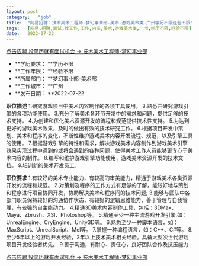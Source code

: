 ```yaml
---
layout:	post
category:	"job"
title:	"网易招聘：技术美术工程师-梦幻事业部-美术-游戏美术类-广州学历不限经验不限"
tags:	[网易,招聘,面试,找工作,工作,内推,美术,游戏美术类,广州,学历不限,经验不限]
date:	2022-07-22
---
```


[点击应聘 投简历就有面试机会 -> 技术美术工程师-梦幻事业部](http://mobile.bole.netease.com/bole/boleDetail?id=22268&employeeId=346f03c3cda5f04c&key=all)



- **学历要求： **学历不限
- **工作年限： **经验不限
- **所属部门： **梦幻事业部-美术部
- **工作城市： **广州
- **发布日期： **2022-07-22



**职位描述**
1.研究游戏项目中美术内容制作的各项工具使用。
2.熟悉并研究游戏引擎的各项功能使用。
3.充分了解美术各环节开发中的需求和问题，提供足够的技术支持。
4.为创建和优化美术资源开发的流程和规范提供技术性支持。
5.为达到更好的游戏美术效果，及时的做出有效的技术研究工作。
6.根据项目开发中策划、美术和程序的变化，不断性维护游戏美术内容开发流程、规范，以及引擎工具的使用。
7.根据游戏引擎的特性和需求，解决游戏美术内容制作到游戏美术引擎效果实现过程中遇到的或将会遇到的各种问题，使得美术工作人员能够更专心于美术内容的制作。
8.编写和维护游戏引擎功能使用、游戏美术资源开发的技术文档。
9.培训新的美术开发员工。



**职位要求**
1.有较好的美术专业能力，有较高的审美能力，精通于游戏美术各类资源开发的流程和规范。
2.对策划及程序的工作方式有足够的了解，能较好地与策划和程序进行项目协同开发，协助解决美术和程序间的技术问题;
3.能够与团队中各部门职员保持较好的沟通协作状态，有较好的逻辑思维能力，善于管理与自我管理，有较强的自主能动力。
4.精通3D美术内容制作工具，包括：3DMax、Maya、Zbrush、XSI、Photoshop等。
5.精通至少一种主流游戏开发引擎,如：UnrealEngine、CryEngine、Unity3D等。
6.熟悉至少一种脚本语言，如：MaxScript、UnrealScript、Mel等。
7.掌握一种编程语言，如：C++、C#等。
8.至少5年以上的游戏开发经验，2年以上技术美术相关经验。具备大型次世代游戏项目开发经验者优先。
9.善于沟通，有耐心、责任心，良好团队合作及抗压能力



[点击应聘 投简历就有面试机会 -> 技术美术工程师-梦幻事业部](http://mobile.bole.netease.com/bole/boleDetail?id=22268&employeeId=346f03c3cda5f04c&key=all)